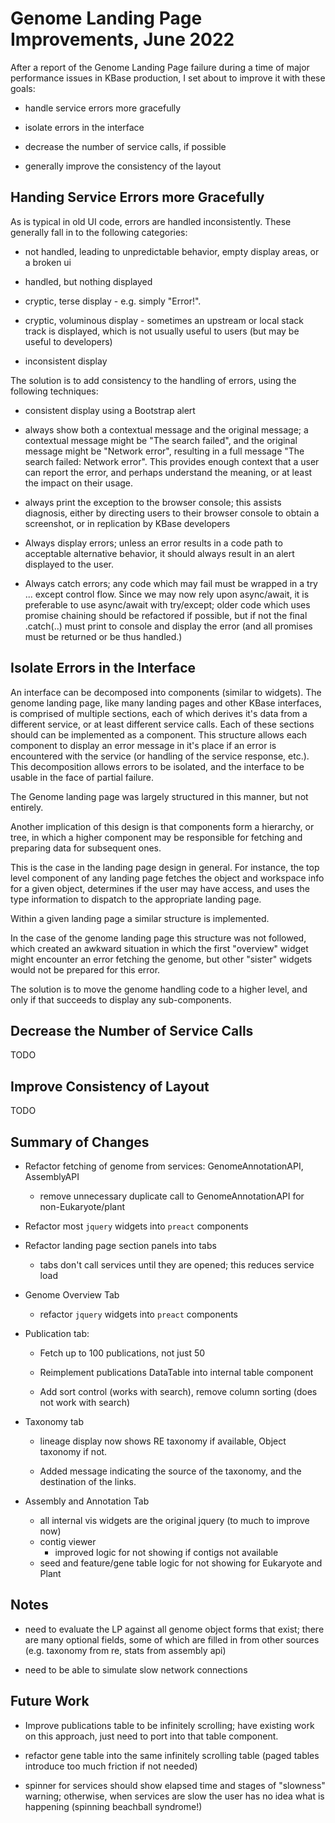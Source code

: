 # Genome Landing Page Improvements, June 2022

After a report of the Genome Landing Page failure during a time of major performance issues in KBase production, I set about to improve it with these goals:

- handle service errors more gracefully

- isolate errors in the interface

- decrease the number of service calls, if possible

- generally improve the consistency of the layout

## Handing Service Errors more Gracefully

As is typical in old UI code, errors are handled inconsistently. These generally fall in to the following categories:

- not handled, leading to unpredictable behavior, empty display areas, or a broken ui 

- handled, but nothing displayed

- cryptic, terse display - e.g. simply "Error!".

- cryptic, voluminous display - sometimes an upstream or local stack track is displayed, which is not usually useful to users (but may be useful to developers)

- inconsistent display

The solution is to add consistency to the handling of errors, using the following techniques:

- consistent display using a Bootstrap alert

- always show both a contextual message and the original message; a contextual message might be "The search failed", and the original message might be "Network error", resulting in a full message "The search failed: Network error". This provides enough context that a user can report the error, and perhaps understand the meaning, or at least the impact on their usage. 

- always print the exception to the browser console; this assists diagnosis, either by directing users to their browser console to obtain a screenshot, or in replication by KBase developers

- Always display errors; unless an error results in a code path to acceptable alternative behavior, it should always result in an alert displayed to the user.

- Always catch errors; any code which may fail must be wrapped in a try ... except control flow. Since we may now rely upon async/await, it is preferable to use async/await with try/except; older code which uses promise chaining should be refactored if possible, but if not the final  .catch(..) must print to console and display the error (and all promises must be returned or be thus handled.)

## Isolate Errors in the Interface

An interface can be decomposed into components (similar to widgets). The genome landing page, like many landing pages and other KBase interfaces, is comprised of multiple sections, each of which derives it's data from a different service, or at least different service calls. Each of these sections should can be implemented as a component. This structure allows each component to display an error message in it's place if an error is encountered with the service (or handling of the service response, etc.). This decomposition allows errors to be isolated, and the interface to be usable in the face of partial failure.

The Genome landing page was largely structured in this manner, but not entirely.

Another implication of this design is that components form a hierarchy, or tree, in which a higher component may be responsible for fetching and preparing data for subsequent ones.

This is the case in the landing page design in general. For instance, the top level component of any landing page fetches the object and workspace info for a given object, determines if the user may have access, and uses the type information to dispatch to the appropriate landing page. 

Within a given landing page a similar structure is implemented.

In the case of the genome landing page this structure was not followed, which created an awkward situation in which the first "overview" widget might encounter an error fetching the genome, but other "sister" widgets would not be prepared for this error. 

The solution is to move the genome handling code to a higher level, and only if that succeeds to display any sub-components.

## Decrease the Number of Service Calls

TODO

## Improve Consistency of Layout

TODO

## Summary of Changes

- Refactor fetching of genome from services: GenomeAnnotationAPI, AssemblyAPI
  - remove unnecessary duplicate call to GenomeAnnotationAPI for non-Eukaryote/plant

- Refactor most `jquery` widgets into `preact` components

- Refactor landing page section panels into tabs
  - tabs don't call services until they are opened; this reduces service load

- Genome Overview Tab

  - refactor `jquery` widgets into `preact` components

- Publication tab:
  
  - Fetch up to 100 publications, not just 50
  
  - Reimplement publications DataTable into internal table component
  
  - Add sort control (works with search), remove column sorting (does not work with search)

- Taxonomy tab
  
  - lineage display now shows RE taxonomy if available, Object taxonomy if not.
  
  - Added message indicating the source of the taxonomy, and the destination of the links.

- Assembly and Annotation Tab
  - all internal vis widgets are the original jquery (to much to improve now)
  - contig viewer
    - improved logic for not showing if contigs not available
  - seed and feature/gene table logic for not showing for Eukaryote and Plant

## Notes

- need to evaluate the LP against all genome object forms that exist; there are many optional fields, some of which are filled in from other sources (e.g. taxonomy from re, stats from assembly api)

- need to be able to simulate slow network connections

## Future Work

- Improve publications table to be infinitely scrolling; have existing work on this approach, just need to port into that table component.

- refactor gene table into the same infinitely scrolling table (paged tables introduce too much friction if not needed)

- spinner for services should show elapsed time and stages of "slowness" warning; otherwise, when services are slow the user has no idea what is happening (spinning beachball syndrome!)
